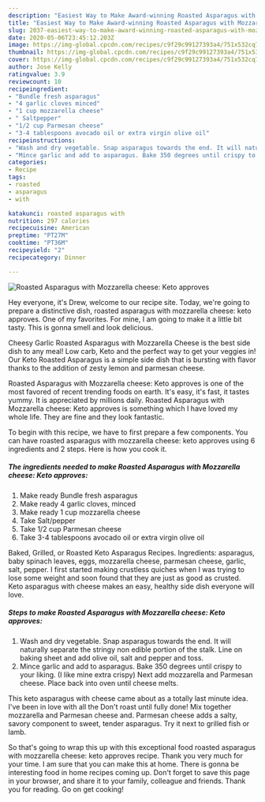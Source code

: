 ```yaml
---
description: "Easiest Way to Make Award-winning Roasted Asparagus with Mozzarella cheese: Keto approves"
title: "Easiest Way to Make Award-winning Roasted Asparagus with Mozzarella cheese: Keto approves"
slug: 2037-easiest-way-to-make-award-winning-roasted-asparagus-with-mozzarella-cheese-keto-approves
date: 2020-05-06T23:45:12.203Z
image: https://img-global.cpcdn.com/recipes/c9f29c99127393a4/751x532cq70/roasted-asparagus-with-mozzarella-cheese-keto-approves-recipe-main-photo.jpg
thumbnail: https://img-global.cpcdn.com/recipes/c9f29c99127393a4/751x532cq70/roasted-asparagus-with-mozzarella-cheese-keto-approves-recipe-main-photo.jpg
cover: https://img-global.cpcdn.com/recipes/c9f29c99127393a4/751x532cq70/roasted-asparagus-with-mozzarella-cheese-keto-approves-recipe-main-photo.jpg
author: Jose Kelly
ratingvalue: 3.9
reviewcount: 10
recipeingredient:
- "Bundle fresh asparagus"
- "4 garlic cloves minced"
- "1 cup mozzarella cheese"
- " Saltpepper"
- "1/2 cup Parmesan cheese"
- "3-4 tablespoons avocado oil or extra virgin olive oil"
recipeinstructions:
- "Wash and dry vegetable. Snap asparagus towards the end. It will naturally separate the stringy non edible portion of the stalk. Line on baking sheet and add olive oil, salt and pepper and toss."
- "Mince garlic and add to asparagus. Bake 350 degrees until crispy to your liking. (I like mine extra crispy) Next add mozzarella and Parmesan cheese. Place back into oven until cheese melts."
categories:
- Recipe
tags:
- roasted
- asparagus
- with

katakunci: roasted asparagus with 
nutrition: 297 calories
recipecuisine: American
preptime: "PT27M"
cooktime: "PT36M"
recipeyield: "2"
recipecategory: Dinner

---
```



![Roasted Asparagus with Mozzarella cheese: Keto approves](https://img-global.cpcdn.com/recipes/c9f29c99127393a4/751x532cq70/roasted-asparagus-with-mozzarella-cheese-keto-approves-recipe-main-photo.jpg)

Hey everyone, it's Drew, welcome to our recipe site. Today, we're going to prepare a distinctive dish, roasted asparagus with mozzarella cheese: keto approves. One of my favorites. For mine, I am going to make it a little bit tasty. This is gonna smell and look delicious.

Cheesy Garlic Roasted Asparagus with Mozzarella Cheese is the best side dish to any meal! Low carb, Keto and the perfect way to get your veggies in! Our Keto Roasted Asparagus is a simple side dish that is bursting with flavor thanks to the addition of zesty lemon and parmesan cheese.

Roasted Asparagus with Mozzarella cheese: Keto approves is one of the most favored of recent trending foods on earth. It's easy, it's fast, it tastes yummy. It is appreciated by millions daily. Roasted Asparagus with Mozzarella cheese: Keto approves is something which I have loved my whole life. They are fine and they look fantastic.


To begin with this recipe, we have to first prepare a few components. You can have roasted asparagus with mozzarella cheese: keto approves using 6 ingredients and 2 steps. Here is how you cook it.

<!--inarticleads1-->

##### The ingredients needed to make Roasted Asparagus with Mozzarella cheese: Keto approves:

1. Make ready Bundle fresh asparagus
1. Make ready 4 garlic cloves, minced
1. Make ready 1 cup mozzarella cheese
1. Take  Salt/pepper
1. Take 1/2 cup Parmesan cheese
1. Take 3-4 tablespoons avocado oil or extra virgin olive oil


Baked, Grilled, or Roasted Keto Asparagus Recipes. Ingredients: asparagus, baby spinach leaves, eggs, mozzarella cheese, parmesan cheese, garlic, salt, pepper. I first started making crustless quiches when I was trying to lose some weight and soon found that they are just as good as crusted. Keto asparagus with cheese makes an easy, healthy side dish everyone will love. 

<!--inarticleads2-->

##### Steps to make Roasted Asparagus with Mozzarella cheese: Keto approves:

1. Wash and dry vegetable. Snap asparagus towards the end. It will naturally separate the stringy non edible portion of the stalk. Line on baking sheet and add olive oil, salt and pepper and toss.
1. Mince garlic and add to asparagus. Bake 350 degrees until crispy to your liking. (I like mine extra crispy) Next add mozzarella and Parmesan cheese. Place back into oven until cheese melts.


This keto asparagus with cheese came about as a totally last minute idea. I&#39;ve been in love with all the Don&#39;t roast until fully done! Mix together mozzarella and Parmesan cheese and. Parmesan cheese adds a salty, savory component to sweet, tender asparagus. Try it next to grilled fish or lamb. 

So that's going to wrap this up with this exceptional food roasted asparagus with mozzarella cheese: keto approves recipe. Thank you very much for your time. I am sure that you can make this at home. There is gonna be interesting food in home recipes coming up. Don't forget to save this page in your browser, and share it to your family, colleague and friends. Thank you for reading. Go on get cooking!
